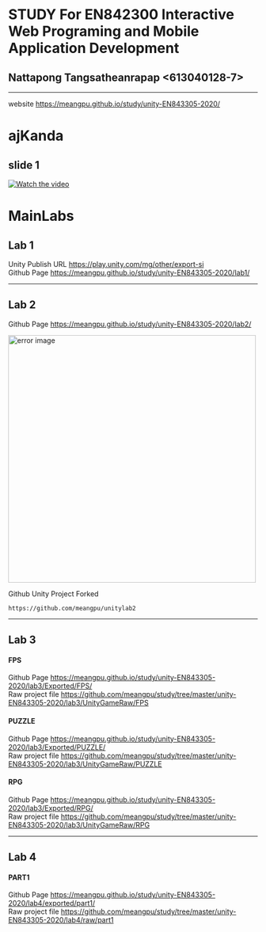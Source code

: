 # STUDY For EN842300 Interactive Web Programing and Mobile Application Development
## Nattapong Tangsatheanrapap <613040128-7>  
****************************************************
website <https://meangpu.github.io/study/unity-EN843305-2020/>  
# **ajKanda**  
## **slide 1**  
[![Watch the video](https://i.imgur.com/vKb2F1B.png)](https://youtu.be/gGpbCCyqbJk)  

# **MainLabs**  
## **Lab 1**  
Unity Publish URL <https://play.unity.com/mg/other/export-si>  
Github Page <https://meangpu.github.io/study/unity-EN843305-2020/lab1/>  
****************************************************
## **Lab 2**   
Github Page <https://meangpu.github.io/study/unity-EN843305-2020/lab2/>  

<p>
  <img src="https://meangpu.github.io/study/unity-EN843305-2020/lab2/Error.jpg" width="500" title="error image">
</p>

Github Unity Project Forked  
```  
https://github.com/meangpu/unitylab2
```
****************************************************
## **Lab 3**
#### **FPS**  
Github Page <https://meangpu.github.io/study/unity-EN843305-2020/lab3/Exported/FPS/>  
Raw project file <https://github.com/meangpu/study/tree/master/unity-EN843305-2020/lab3/UnityGameRaw/FPS>  
#### **PUZZLE**  
Github Page <https://meangpu.github.io/study/unity-EN843305-2020/lab3/Exported/PUZZLE/>  
Raw project file <https://github.com/meangpu/study/tree/master/unity-EN843305-2020/lab3/UnityGameRaw/PUZZLE>  
#### **RPG**  
Github Page <https://meangpu.github.io/study/unity-EN843305-2020/lab3/Exported/RPG/>  
Raw project file <https://github.com/meangpu/study/tree/master/unity-EN843305-2020/lab3/UnityGameRaw/RPG>  
****************************************************
## **Lab 4**
#### **PART1**  
Github Page <https://meangpu.github.io/study/unity-EN843305-2020/lab4/exported/part1/>  
Raw project file <https://github.com/meangpu/study/tree/master/unity-EN843305-2020/lab4/raw/part1>

